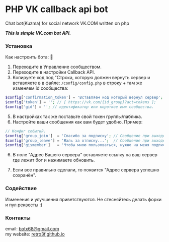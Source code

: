 # PHP VK callback api bot
 Chat bot(Kuzma) for social network VK.COM written on php 
 
 ***This is simple VK.com bot API.***

### Установка

Как настроить бота: 🤔
1) Переходите в Управление сообществом.
3) Переходите в настройки Callback API. 
4) Копируете код под "Строка, которую должен вернуть сервер и вставляете в 
в файле: `/config/config.php` 
в строку + там же изменяем id сообщества:
```php
$config['confirmation_token'] = 'Вставляем код который вернул сервер';
$config['token'] = ''; // [ https://vk.com/{id_group}?act=tokens ];
$config['gid'] = ''; // идентификатор или короткое имя сообщества.

```
5) В настройках так же поставьте свой токен группы/паблика.
6) Настройте ваши сообщения как вам будет удобно. Пример:

```php
// Конфиг событий. 
$config['group_join']  = 'Спасибо за подписку'; // Сообщение при выходе пользователя.
$config['group_leave'] = 'Жаль за отписку...';  // Сообщение при выходе пользователя.
$config['gismember']   = 'Чтобы мною пользоваться, нужно на меня подписаться: vk.com/bot_kuzma'; // Сообщение для тех кто не состоит в группе/паблике.
```

6) В поле "Адрес Вашего сервера" вставляете ссылку на ваш сервер где лежит бот и нажимаете обновить.


7) Если все правильно сделали, то появится "Адрес сервера успешно сохранён".

### Содействие

Изменения и улучшения приветствуются. Не стесняйтесь делать форки и пул реквесты :)

### Контакты

email: botx68@gmail.com
<br>
my website: [retro3f.github.io](http://retro3f.github.io/)